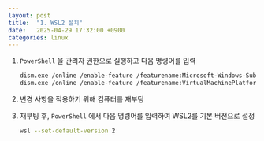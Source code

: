 ```yaml
---
layout: post
title:  "1. WSL2 설치"
date:   2025-04-29 17:32:00 +0900
categories: linux
---
```

1. `PowerShell` 을 관리자 권한으로 실행하고 다음 명령어를 입력
    
    ```bash
    dism.exe /online /enable-feature /featurename:Microsoft-Windows-Subsystem-Linux /all /norestart
    dism.exe /online /enable-feature /featurename:VirtualMachinePlatform /all /norestart
    ```

2. 변경 사항을 적용하기 위해 컴퓨터를 재부팅

3. 재부팅 후, `PowerShell` 에서 다음 명령어를 입력하여 WSL2를 기본 버전으로 설정
    
    ```bash
    wsl --set-default-version 2
    ```